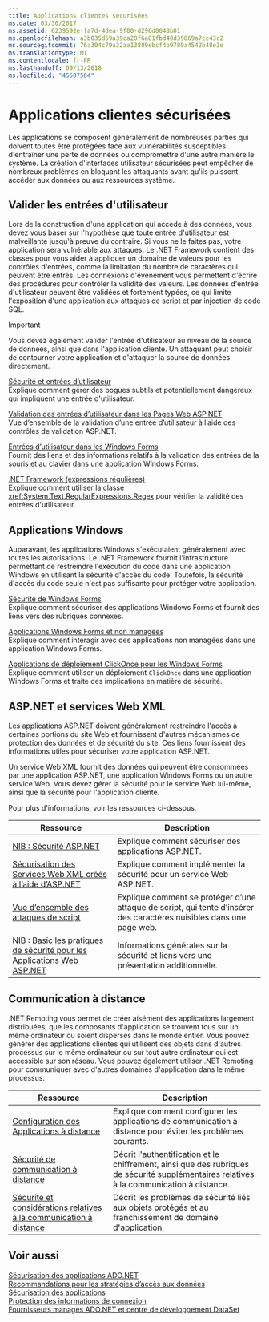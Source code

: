 ```yaml
---
title: Applications clientes sécurisées
ms.date: 03/30/2017
ms.assetid: 6239592e-fa7d-4dea-9f00-d296d0048b01
ms.openlocfilehash: a3b035d59a39ca20f6a81fbd40d39069a7cc43c2
ms.sourcegitcommit: 76a304c79a32aa13889ebcf4b9789a4542b48e3e
ms.translationtype: MT
ms.contentlocale: fr-FR
ms.lasthandoff: 09/13/2018
ms.locfileid: "45507584"
---
```

# <a name="secure-client-applications"></a>Applications clientes sécurisées
Les applications se composent généralement de nombreuses parties qui doivent toutes être protégées face aux vulnérabilités susceptibles d'entraîner une perte de données ou compromettre d'une autre manière le système. La création d'interfaces utilisateur sécurisées peut empêcher de nombreux problèmes en bloquant les attaquants avant qu'ils puissent accéder aux données ou aux ressources système.  
  
## <a name="validate-user-input"></a>Valider les entrées d'utilisateur  
 Lors de la construction d'une application qui accède à des données, vous devez vous baser sur l'hypothèse que toute entrée d'utilisateur est malveillante jusqu'à preuve du contraire. Si vous ne le faites pas, votre application sera vulnérable aux attaques. Le .NET Framework contient des classes pour vous aider à appliquer un domaine de valeurs pour les contrôles d'entrées, comme la limitation du nombre de caractères qui peuvent être entrés. Les connexions d'événement vous permettent d'écrire des procédures pour contrôler la validité des valeurs. Les données d'entrée d'utilisateur peuvent être validées et fortement typées, ce qui limite l'exposition d'une application aux attaques de script et par injection de code SQL.  
  
> [!IMPORTANT]
>  Vous devez également valider l'entrée d'utilisateur au niveau de la source de données, ainsi que dans l'application cliente. Un attaquant peut choisir de contourner votre application et d'attaquer la source de données directement.  
  
 [Sécurité et entrées d’utilisateur](../../../../docs/standard/security/security-and-user-input.md)  
 Explique comment gérer des bogues subtils et potentiellement dangereux qui impliquent une entrée d'utilisateur.  
  
 [Validation des entrées d’utilisateur dans les Pages Web ASP.NET](https://msdn.microsoft.com/library/4ad3dacb-89e0-4cee-89ac-40a3f2a85461)  
 Vue d’ensemble de la validation d’une entrée d’utilisateur à l’aide des contrôles de validation ASP.NET.  
  
 [Entrées d’utilisateur dans les Windows Forms](../../../../docs/framework/winforms/user-input-in-windows-forms.md)  
 Fournit des liens et des informations relatifs à la validation des entrées de la souris et au clavier dans une application Windows Forms.  
  
 [.NET Framework (expressions régulières)](../../../../docs/standard/base-types/regular-expressions.md)  
 Explique comment utiliser la classe <xref:System.Text.RegularExpressions.Regex> pour vérifier la validité des entrées d'utilisateur.  
  
## <a name="windows-applications"></a>Applications Windows  
 Auparavant, les applications Windows s'exécutaient généralement avec toutes les autorisations. Le .NET Framework fournit l'infrastructure permettant de restreindre l'exécution du code dans une application Windows en utilisant la sécurité d'accès du code. Toutefois, la sécurité d'accès du code seule n'est pas suffisante pour protéger votre application.  
  
 [Sécurité de Windows Forms](../../../../docs/framework/winforms/windows-forms-security.md)  
 Explique comment sécuriser des applications Windows Forms et fournit des liens vers des rubriques connexes.  
  
 [Applications Windows Forms et non managées](../../../../docs/framework/winforms/advanced/windows-forms-and-unmanaged-applications.md)  
 Explique comment interagir avec des applications non managées dans une application Windows Forms.  
  
 [Applications de déploiement ClickOnce pour les Windows Forms](https://msdn.microsoft.com/library/34d8c770-48f2-460c-8d67-4ea5684511df)  
 Explique comment utiliser un déploiement `ClickOnce` dans une application Windows Forms et traite des implications en matière de sécurité.  
  
## <a name="aspnet-and-xml-web-services"></a>ASP.NET et services Web XML  
 Les applications ASP.NET doivent généralement restreindre l'accès à certaines portions du site Web et fournissent d'autres mécanismes de protection des données et de sécurité du site. Ces liens fournissent des informations utiles pour sécuriser votre application ASP.NET.  
  
 Un service Web XML fournit des données qui peuvent être consommées par une application ASP.NET, une application Windows Forms ou un autre service Web. Vous devez gérer la sécurité pour le service Web lui-même, ainsi que la sécurité pour l'application cliente.  
  
 Pour plus d'informations, voir les ressources ci-dessous.  
  
|Ressource|Description|  
|--------------|-----------------|  
|[NIB : Sécurité ASP.NET](https://msdn.microsoft.com/library/04b37532-18d9-40b4-8e5f-ee09a70b311d)|Explique comment sécuriser des applications ASP.NET.|  
|[Sécurisation des Services Web XML créés à l’aide d’ASP.NET](https://msdn.microsoft.com/library/354b2ab1-2782-4542-b32a-dc560178b90c)|Explique comment implémenter la sécurité pour un service Web ASP.NET.|  
|[Vue d’ensemble des attaques de script](https://msdn.microsoft.com/library/772c7312-211a-4eb3-8d6e-eec0aa1dcc07)|Explique comment se protéger d’une attaque de script, qui tente d’insérer des caractères nuisibles dans une page web.|  
|[NIB : Basic les pratiques de sécurité pour les Applications Web ASP.NET](https://msdn.microsoft.com/library/94a52ab8-731d-417e-b997-721baf43df38)|Informations générales sur la sécurité et liens vers une présentation additionnelle.|  
  
## <a name="remoting"></a>Communication à distance  
 .NET Remoting vous permet de créer aisément des applications largement distribuées, que les composants d'application se trouvent tous sur un même ordinateur ou soient dispersés dans le monde entier. Vous pouvez générer des applications clientes qui utilisent des objets dans d'autres processus sur le même ordinateur ou sur tout autre ordinateur qui est accessible sur son réseau. Vous pouvez également utiliser .NET Remoting pour communiquer avec d'autres domaines d'application dans le même processus.  
  
|Ressource|Description|  
|--------------|-----------------|  
|[Configuration des Applications à distance](https://msdn.microsoft.com/library/92c0c097-d984-4315-835b-7490ecdf1097)|Explique comment configurer les applications de communication à distance pour éviter les problèmes courants.|  
|[Sécurité de communication à distance](https://msdn.microsoft.com/library/9574262c-d4b1-41c5-8600-24ff147c0add)|Décrit l'authentification et le chiffrement, ainsi que des rubriques de sécurité supplémentaires relatives à la communication à distance.|  
|[Sécurité et considérations relatives à la communication à distance](../../../../docs/framework/misc/security-and-remoting-considerations.md)|Décrit les problèmes de sécurité liés aux objets protégés et au franchissement de domaine d'application.|  
  
## <a name="see-also"></a>Voir aussi  
 [Sécurisation des applications ADO.NET](../../../../docs/framework/data/adonet/securing-ado-net-applications.md)  
 [Recommandations pour les stratégies d’accès aux données](https://msdn.microsoft.com/library/72411f32-d12a-4de8-b961-e54fca7faaf5)  
 [Sécurisation des applications](/visualstudio/ide/securing-applications)  
 [Protection des informations de connexion](../../../../docs/framework/data/adonet/protecting-connection-information.md)  
 [Fournisseurs managés ADO.NET et centre de développement DataSet](https://go.microsoft.com/fwlink/?LinkId=217917)
